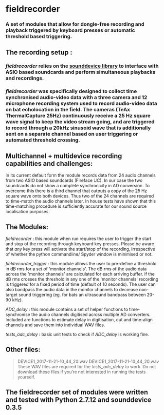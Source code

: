 # fieldrecorder
### A set of modules that allow for dongle-free recording and playback triggered by keyboard presses or automatic threshold based triggering.

## The recording setup : 
### *fieldrecorder* relies on the [sounddevice library](https://python-sounddevice.readthedocs.io/en/0.3.7/#) to interface with ASIO based soundcards and perform simultaneous playbacks and recordings. 
### *fieldrecorder* was specifically designed to collect time synchronised audio-video data with a three camera and 12 microphone recording system used to record audio-video data on bat echolocation in the field. The cameras (TeAx ThermalCapture 25Hz) continuously receive a 25 Hz square wave signal to keep the video stream going, and are triggered to record through a 20kHz sinusoid wave that is additionally sent on a separate channel based on user triggering or automated threshold crossing. 

## Multichannel + multidevice recording capabilities and challenges:
In its current default form the module records data from 24 audio channels from two ASIO based soundcards (Fireface UC). In our case the two soundcards do not show a complete synchronicity in AD conversion. To overcome this there is a third channel that outputs a copy of the 25 Hz square wave onto both devices. Thus two of the 24 channels are required to time-match the audio channels later. In house tests have shown that this time-matching procedure is sufficiently accurate for our sound source localisation purposes. 

## The Modules:
*fieldrecorder* : this module when run requires the user to trigger the start and stop of the recording through keyboard key presses. Please be aware that *any* key press will activate the start/stop of the recording, irrespective of whether the python commandline/ Spyder window is minimised or not. 

*fieldrecorder_trigger* : this module allows the user to pre-define a threshold in dB rms for a set of 'monitor channels'. The dB rms of the audio data across the 'monitor channels' are calculated for each arriving buffer. If the dB rms crosses the threshold in any one of the 'monitor channels' recording is triggered for a fixed period of time (default of 10 seconds). The user can also bandpass the audio data in the monitor channels to decrease non-target sound triggering (eg. for bats an ultrasound bandpass between 20-90 kHz). 

*ADC_delay* : this module contains a set of helper functions to time-synchronise the audio channels digitised across multiple AD converters.
Included are functions to estimate delay in digitisation, cut and time-align channels and save them into individual WAV files. 

*tests_adc_delay* : basic unit tests to check if *ADC_delay* is working fine. 

## Other files:
> DEVICE1_2017-11-21-10_44_20.wav
> DEVICE1_2017-11-21-10_44_20.wav
These WAV files are required for the *tests_adc_delay* to work. Do not download these files if you're not interested in running the tests yourself. 

## The fieldrecorder set of modules were written and tested with Python 2.7.12 and sounddevice 0.3.5




